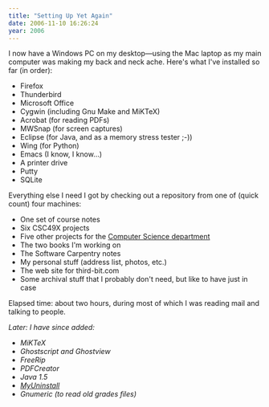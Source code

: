 ```yaml
---
title: "Setting Up Yet Again"
date: 2006-11-10 16:26:24
year: 2006
---
```

I now have a Windows PC on my desktop—using the Mac laptop as my main computer was making my back and neck ache.  Here's what I've installed so far (in order):
<ul>
  <li>Firefox</li>
  <li>Thunderbird</li>
  <li>Microsoft Office</li>
  <li>Cygwin (including Gnu Make and MiKTeX)</li>
  <li>Acrobat (for reading PDFs)</li>
  <li>MWSnap (for screen captures)</li>
  <li>Eclipse (for Java, and as a memory stress tester ;-))</li>
  <li>Wing  (for Python)</li>
  <li>Emacs (I know, I know…)</li>
  <li>A printer drive</li>
  <li>Putty</li>
  <li>SQLite</li>
</ul>
Everything else I need I got by checking out a repository from one of (quick count) four machines:
<ul>
  <li>One set of course notes</li>
  <li>Six CSC49X projects</li>
  <li>Five other projects for the <a href="http://www.cs.utoronto.ca">Computer Science department</a></li>
  <li>The two books I'm working on</li>
  <li>The Software Carpentry notes</li>
  <li>My personal stuff (address list, photos, etc.)</li>
  <li>The web site for third-bit.com</li>
  <li>Some archival stuff that I probably don't need, but like to have just in case</li>
</ul>
Elapsed time: about two hours, during most of which I was reading mail and talking to people.

<em>Later: I have since added:</em>
<ul>
  <li><em>MiKTeX</em></li>
  <li><em>Ghostscript and Ghostview</em></li>
  <li><em>FreeRip</em></li>
  <li><em>PDFCreator
</em></li>
  <li><em>Java 1.5</em></li>
  <li><em><a href="http://www.nirsoft.net/utils/myuninst.html">MyUninstall</a></em></li>
  <li><em>Gnumeric (to read old grades files)
</em></li>
</ul>
